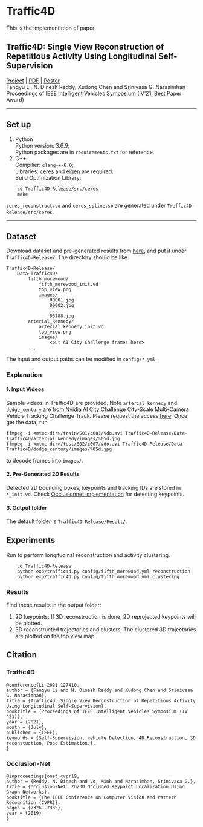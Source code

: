 # Traffic4D
This is the implementation of paper
## Traffic4D: Single View Reconstruction of Repetitious Activity Using Longitudinal Self-Supervision
[Project]([http://www.cs.cmu.edu/~ILIM/projects/IM/TRAFFIC4D/]) | [PDF]([http://www.cs.cmu.edu/~ILIM/projects/IM/TRAFFIC4D/pdf/Traffic4D_Longitudinal_iv2021.pdf]) | [Poster](http://www.cs.cmu.edu/~ILIM/projects/IM/TRAFFIC4D/images/poster_IV2021.pdf)\
Fangyu Li, N. Dinesh Reddy, Xudong Chen and Srinivasa G. Narasimhan\
Proceedings of IEEE Intelligent Vehicles Symposium (IV'21, Best Paper Award)

***
## Set up
1. Python\
Python version: 3.6.9;\
Python packages are in `requirements.txt` for reference.
2. C++\
Compilier: `clang++-6.0`;\
Libraries: [ceres]([http://ceres-solver.org/installation.html](http://ceres-solver.org/installation.html)) and [eigen]([https://eigen.tuxfamily.org/index.php?title=Main_Page]) are required.\
Build Optimization Library:
```
    cd Traffic4D-Release/src/ceres
    make
```
`ceres_reconstruct.so` and `ceres_spline.so` are generated under `Traffic4D-Release/src/ceres`.
***
## Dataset
Download dataset and pre-generated results from [here]([https:null]), and put it under `Traffic4D-Release/`. The directory should be like
```
Traffic4D-Release/
    Data-Traffic4D/
        fifth_morewood/
            fifth_morewood_init.vd
            top_view.png
            images/
                00001.jpg
                00002.jpg
                ...
                06288.jpg
        arterial_kennedy/
            arterial_kennedy_init.vd
            top_view.png
            images/
                <put AI City Challenge frames here>
        ...
```
The input and output paths can be modified in `config/*.yml`.
### Explanation
#### 1. Input Videos
Sample videos in Traffic4D are provided. Note `arterial_kennedy` and `dodge_century` are from [Nvidia AI City Challenge]([https://www.aicitychallenge.org/]) City-Scale Multi-Camera Vehicle Tracking Challenge Track. Please request the access [here]([https://www.aicitychallenge.org/2021-data-access-instructions/]). Once get the data, run
```
ffmpeg -i <mtmc-dir>/train/S01/c001/vdo.avi Traffic4D-Release/Data-Traffic4D/arterial_kennedy/images/%05d.jpg
ffmpeg -i <mtmc-dir>/test/S02/c007/vdo.avi Traffic4D-Release/Data-Traffic4D/dodge_century/images/%05d.jpg
```
to decode frames into `images/`.
#### 2. Pre-Generated 2D Results
Detected 2D bounding boxes, keypoints and tracking IDs are stored in `*_init.vd`. Check [Occlusionnet implementation]([https://github.com/dineshreddy91/Occlusion_Net]) for detecting keypoints.

#### 3. Output folder
The default folder is `Traffic4D-Release/Result/`.

## Experiments
Run to perform longitudinal reconstruction and activity clustering.
```
    cd Traffic4D-Release
    python exp/traffic4d.py config/fifth_morewood.yml reconstruction
    python exp/traffic4d.py config/fifth_morewood.yml clustering
```
### Results
Find these results in the output folder:
1. 2D keypoints: If 3D reconstruction is done, 2D reprojected keypoints will be plotted.
2. 3D reconstructed trajectories and clusters: The clustered 3D trajectories are plotted on the top view map.

## Citation
### Traffic4D
 ```
@conference{Li-2021-127410,
author = {Fangyu Li and N. Dinesh Reddy and Xudong Chen and Srinivasa G. Narasimhan},
title = {Traffic4D: Single View Reconstruction of Repetitious Activity Using Longitudinal Self-Supervision},
booktitle = {Proceedings of IEEE Intelligent Vehicles Symposium (IV '21)},
year = {2021},
month = {July},
publisher = {IEEE},
keywords = {Self-Supervision, vehicle Detection, 4D Reconstruction, 3D reconstuction, Pose Estimation.},
}
```
### Occlusion-Net
```
@inproceedings{onet_cvpr19,
author = {Reddy, N. Dinesh and Vo, Minh and Narasimhan, Srinivasa G.},
title = {Occlusion-Net: 2D/3D Occluded Keypoint Localization Using Graph Networks},
booktitle = {The IEEE Conference on Computer Vision and Pattern Recognition (CVPR)},
pages = {7326--7335},
year = {2019}
}
```